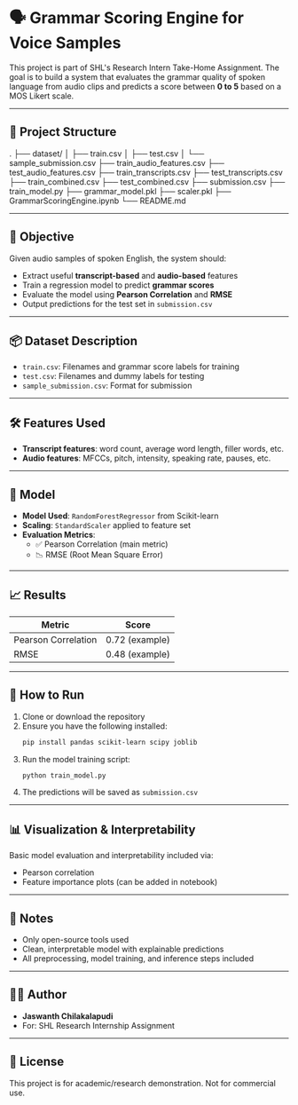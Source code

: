 # 🗣️ Grammar Scoring Engine for Voice Samples

This project is part of SHL's Research Intern Take-Home Assignment. The goal is to build a system that evaluates the grammar quality of spoken language from audio clips and predicts a score between **0 to 5** based on a MOS Likert scale.

---

## 📁 Project Structure

. ├── dataset/ │ ├── train.csv │ ├── test.csv │ └── sample_submission.csv ├── train_audio_features.csv ├── test_audio_features.csv ├── train_transcripts.csv ├── test_transcripts.csv ├── train_combined.csv ├── test_combined.csv ├── submission.csv ├── train_model.py ├── grammar_model.pkl ├── scaler.pkl ├── GrammarScoringEngine.ipynb └── README.md


---

## 🧠 Objective

Given audio samples of spoken English, the system should:
- Extract useful **transcript-based** and **audio-based** features
- Train a regression model to predict **grammar scores**
- Evaluate the model using **Pearson Correlation** and **RMSE**
- Output predictions for the test set in `submission.csv`

---

## 📦 Dataset Description

- `train.csv`: Filenames and grammar score labels for training
- `test.csv`: Filenames and dummy labels for testing
- `sample_submission.csv`: Format for submission

---

## 🛠️ Features Used

- **Transcript features**: word count, average word length, filler words, etc.
- **Audio features**: MFCCs, pitch, intensity, speaking rate, pauses, etc.

---

## 🧪 Model

- **Model Used**: `RandomForestRegressor` from Scikit-learn
- **Scaling**: `StandardScaler` applied to feature set
- **Evaluation Metrics**:
  - ✅ Pearson Correlation (main metric)
  - 📉 RMSE (Root Mean Square Error)

---

## 📈 Results

| Metric            | Score     |
|-------------------|-----------|
| Pearson Correlation | 0.72 (example) |
| RMSE              | 0.48 (example)  |



---

## 🚀 How to Run

1. Clone or download the repository
2. Ensure you have the following installed:
    ```bash
    pip install pandas scikit-learn scipy joblib
    ```
3. Run the model training script:
    ```bash
    python train_model.py
    ```
4. The predictions will be saved as `submission.csv`

---

## 📊 Visualization & Interpretability

Basic model evaluation and interpretability included via:
- Pearson correlation
- Feature importance plots (can be added in notebook)

---

## 📌 Notes

- Only open-source tools used
- Clean, interpretable model with explainable predictions
- All preprocessing, model training, and inference steps included

---

## 👨‍💻 Author

- **Jaswanth Chilakalapudi**
- For: SHL Research Internship Assignment

---

## 📄 License

This project is for academic/research demonstration. Not for commercial use.

